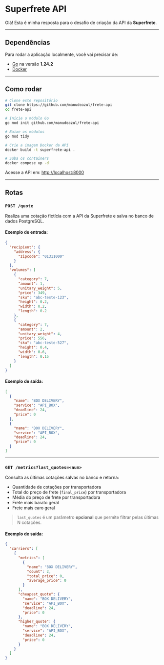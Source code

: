 # Superfrete API

Olá! Esta é minha resposta para o desafio de criação da API da **Superfrete**.

---

## Dependências

Para rodar a aplicação localmente, você vai precisar de:

- [Go](https://golang.org/dl/) na versão **1.24.2**
- [Docker](https://www.docker.com/)

---

## Como rodar

```bash
# Clone este repositório
git clone https://github.com/manudeazul/frete-api
cd frete-api

# Inicie o módulo Go
go mod init github.com/manudeazul/frete-api

# Baixe os módulos
go mod tidy

# Crie a imagem Docker da API
docker build -t superfrete-api .

# Suba os containers
docker compose up -d
```

Acesse a API em: [http://localhost:8000](http://localhost:8000)

---

## Rotas

### `POST /quote`

Realiza uma cotação fictícia com a API da Superfrete e salva no banco de dados PostgreSQL.

#### Exemplo de entrada:

```json
{
  "recipient": {
    "address": {
      "zipcode": "01311000"
    }
  },
  "volumes": [
    {
      "category": 7,
      "amount": 1,
      "unitary_weight": 5,
      "price": 349,
      "sku": "abc-teste-123",
      "height": 0.2,
      "width": 0.2,
      "length": 0.2
    },
    {
      "category": 7,
      "amount": 2,
      "unitary_weight": 4,
      "price": 556,
      "sku": "abc-teste-527",
      "height": 0.4,
      "width": 0.6,
      "length": 0.15
    }
  ]
}
```

#### Exemplo de saída:

```json
[
  {
    "name": "BOX DELIVERY",
    "service": "API_BOX",
    "deadline": 24,
    "price": 0
  },
  {
    "name": "BOX DELIVERY",
    "service": "API_BOX",
    "deadline": 24,
    "price": 0
  }
]
```

---

### `GET /metrics?last_quotes=<num>`

Consulta as últimas cotações salvas no banco e retorna:

- Quantidade de cotações por transportadora  
- Total do preço de frete (`final_price`) por transportadora  
- Média do preço de frete por transportadora  
- Frete mais barato geral  
- Frete mais caro geral  

> `last_quotes` é um parâmetro **opcional** que permite filtrar pelas últimas N cotações.

#### Exemplo de saída:

```json
{
  "carriers": [
    {
      "metrics": [
        {
          "name": "BOX DELIVERY",
          "count": 2,
          "total_price": 0,
          "average_price": 0
        }
      ],
      "cheapest_quote": {
        "name": "BOX DELIVERY",
        "service": "API_BOX",
        "deadline": 24,
        "price": 0
      },
      "higher_quote": {
        "name": "BOX DELIVERY",
        "service": "API_BOX",
        "deadline": 24,
        "price": 0
      }
    }
  ]
}
```
